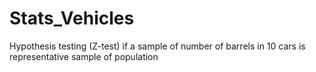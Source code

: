 # Stats_Vehicles
Hypothesis testing (Z-test) if a sample of number of barrels in 10 cars is representative sample of population
